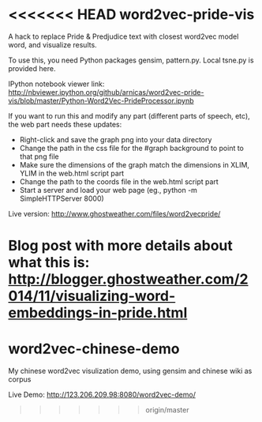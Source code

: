 <<<<<<< HEAD
word2vec-pride-vis
==================

A hack to replace Pride &amp; Predjudice text with closest word2vec model word, and visualize results.

To use this, you need Python packages gensim, pattern.py.  Local tsne.py is provided here.

IPython notebook viewer link: http://nbviewer.ipython.org/github/arnicas/word2vec-pride-vis/blob/master/Python-Word2Vec-PrideProcessor.ipynb

If you want to run this and modify any part (different parts of speech, etc), the web part needs these updates:
* Right-click and save the graph png into your data directory
* Change the path in the css file for the #graph background to point to that png file
* Make sure the dimensions of the graph match the dimensions in XLIM, YLIM in the web.html script part
* Change the path to the coords file in the web.html script part
* Start a server and load your web page (eg., python -m SimpleHTTPServer 8000)

Live version: http://www.ghostweather.com/files/word2vecpride/

Blog post with more details about what this is: http://blogger.ghostweather.com/2014/11/visualizing-word-embeddings-in-pride.html
=======
# word2vec-chinese-demo
My chinese word2vec visulization demo, using gensim and chinese wiki as corpus

Live Demo: http://123.206.209.98:8080/word2vec-demo/
>>>>>>> origin/master
